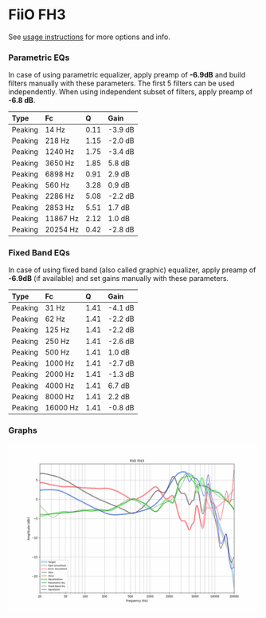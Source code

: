 # FiiO FH3
See [usage instructions](https://github.com/jaakkopasanen/AutoEq#usage) for more options and info.

### Parametric EQs
In case of using parametric equalizer, apply preamp of **-6.9dB** and build filters manually
with these parameters. The first 5 filters can be used independently.
When using independent subset of filters, apply preamp of **-6.8 dB**.

| Type    | Fc       |    Q | Gain    |
|:--------|:---------|:-----|:--------|
| Peaking | 14 Hz    | 0.11 | -3.9 dB |
| Peaking | 218 Hz   | 1.15 | -2.0 dB |
| Peaking | 1240 Hz  | 1.75 | -3.4 dB |
| Peaking | 3650 Hz  | 1.85 | 5.8 dB  |
| Peaking | 6898 Hz  | 0.91 | 2.9 dB  |
| Peaking | 560 Hz   | 3.28 | 0.9 dB  |
| Peaking | 2286 Hz  | 5.08 | -2.2 dB |
| Peaking | 2853 Hz  | 5.51 | 1.7 dB  |
| Peaking | 11867 Hz | 2.12 | 1.0 dB  |
| Peaking | 20254 Hz | 0.42 | -2.8 dB |

### Fixed Band EQs
In case of using fixed band (also called graphic) equalizer, apply preamp of **-6.9dB**
(if available) and set gains manually with these parameters.

| Type    | Fc       |    Q | Gain    |
|:--------|:---------|:-----|:--------|
| Peaking | 31 Hz    | 1.41 | -4.1 dB |
| Peaking | 62 Hz    | 1.41 | -2.2 dB |
| Peaking | 125 Hz   | 1.41 | -2.2 dB |
| Peaking | 250 Hz   | 1.41 | -2.6 dB |
| Peaking | 500 Hz   | 1.41 | 1.0 dB  |
| Peaking | 1000 Hz  | 1.41 | -2.7 dB |
| Peaking | 2000 Hz  | 1.41 | -1.3 dB |
| Peaking | 4000 Hz  | 1.41 | 6.7 dB  |
| Peaking | 8000 Hz  | 1.41 | 2.2 dB  |
| Peaking | 16000 Hz | 1.41 | -0.8 dB |

### Graphs
![](./FiiO%20FH3.png)